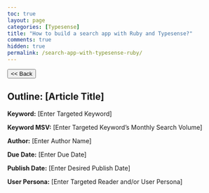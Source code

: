 ```yaml
---
toc: true
layout: page
categories: [Typesense]
title: "How to build a search app with Ruby and Typesense?"
comments: true
hidden: true
permalink: /search-app-with-typesense-ruby/
---
```


<button class="back-button" onclick="window.history.back()"><< Back</button>

## Outline: [Article Title]

**Keyword:** [Enter Targeted Keyword]

**Keyword MSV:** [Enter Targeted Keyword’s Monthly Search Volume]

**Author:** [Enter Author Name]

**Due Date:** [Enter Due Date]

**Publish Date:** [Enter Desired Publish Date]

**User Persona:** [Enter Targeted Reader and/or User Persona]

<br>
